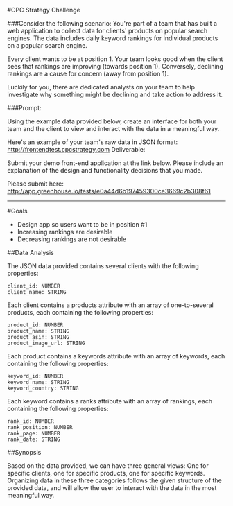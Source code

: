 #CPC Strategy Challenge

###Consider the following scenario:
You're part of a team that has built a web application to collect data for clients' products on popular search engines. The data includes daily keyword rankings for individual products on a popular search engine. 

Every client wants to be at position 1. Your team looks good when the client sees that rankings are improving (towards position 1). Conversely, declining rankings are a cause for concern (away from position 1). 

Luckily for you, there are dedicated analysts on your team to help investigate why something might be declining and take action to address it. 

###Prompt:

Using the example data provided below, create an interface for both your team and the client to view and interact with the data in a meaningful way.
 
Here's an example of your team's raw data in JSON format:
http://frontendtest.cpcstrategy.com 
Deliverable:

Submit your demo front-end application at the link below. Please include an explanation of the design and functionality decisions that you made. 

Please submit here: http://app.greenhouse.io/tests/e0a44d6b197459300ce3669c2b308f61

- - - - - - - - 

#Goals

- Design app so users want to be in position #1
- Increasing rankings are desirable 
- Decreasing rankings are not desirable

##Data Analysis

The JSON data provided contains several clients with the following properties:

```
client_id: NUMBER 
client_name: STRING  
```

Each client contains a products attribute with an array of one-to-several products, each containing the following properties:

```
product_id: NUMBER
product_name: STRING
product_asin: STRING
product_image_url: STRING
```

Each product contains a keywords attribute with an array of keywords, each containing the following properties:

```
keyword_id: NUMBER
keyword_name: STRING
keyword_country: STRING
```

Each keyword contains a ranks attribute with an array of rankings, each containing the following properties:

```
rank_id: NUMBER
rank_position: NUMBER
rank_page: NUMBER
rank_date: STRING
```

##Synopsis

Based on the data provided, we can have three general views: One for specific clients, one for specific products, one for specific keywords. Organizing data in these three categories follows the given structure of the provided data, and will allow the user to interact with the data in the most meaningful way.






